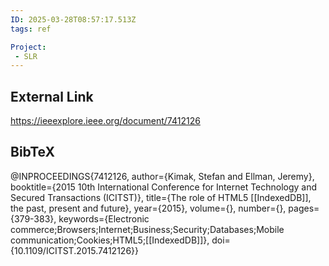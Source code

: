 ```yaml
---
ID: 2025-03-28T08:57:17.513Z
tags: ref

Project:
 - SLR
---
```

## External Link

https://ieeexplore.ieee.org/document/7412126

## BibTeX

@INPROCEEDINGS{7412126,   author={Kimak, Stefan and Ellman, Jeremy},   booktitle={2015 10th International Conference for Internet Technology and Secured Transactions (ICITST)},    title={The role of HTML5 [[IndexedDB]], the past, present and future},    year={2015},   volume={},   number={},   pages={379-383},   keywords={Electronic commerce;Browsers;Internet;Business;Security;Databases;Mobile communication;Cookies;HTML5;[[IndexedDB]]},   doi={10.1109/ICITST.2015.7412126}}
